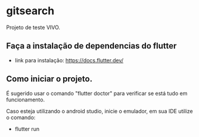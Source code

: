 # gitsearch

Projeto de teste VIVO.

## Faça a instalação de dependencias do flutter

- link para instalação: https://docs.flutter.dev/

## Como iniciar o projeto.

É sugerido usar o comando "flutter doctor" para verificar se está tudo em funcionamento.

Caso esteja utilizando o android studio, inicie o emulador, em sua IDE utilize o comando:

- flutter run